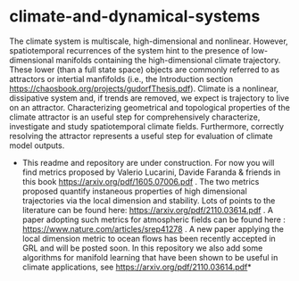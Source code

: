 # climate-and-dynamical-systems

The climate system is multiscale, high-dimensional and nonlinear. However, spatiotemporal recurrences of the system hint to the presence of low-dimensional manifolds containing the high-dimensional climate trajectory. These lower (than a full state space) objects are commonly referred to as attractors or intertial manfifolds (i.e., the Introduction section https://chaosbook.org/projects/gudorfThesis.pdf).
Climate is a nonlinear, dissipative system and, if trends are removed, we expect is trajectory to live on an attractor. Characterizing geometrical and topological properties of the climate attractor is an useful step for comprehensively characterize, investigate and study spatiotemporal climate fields. Furthermore, correctly resolving the attractor represents a useful step for evaluation of climate model outputs. 

* This readme and repository are under construction. For now you will find metrics proposed by Valerio Lucarini, Davide Faranda &  friends in this book https://arxiv.org/pdf/1605.07006.pdf . The two metrics proposed quantify instaneous properties of high dimensional trajectories via the local dimension and stability. Lots of points to the literature can be found here: https://arxiv.org/pdf/2110.03614.pdf . A paper adopting such metrics for atmospheric fields can be found here : https://www.nature.com/articles/srep41278 . A new paper applying the local dimension metric to ocean flows has been recently accepted in GRL and will be posted soon. 
In this repository we also add some algorithms for manifold learning that have been shown to be useful in climate applications, see https://arxiv.org/pdf/2110.03614.pdf*

